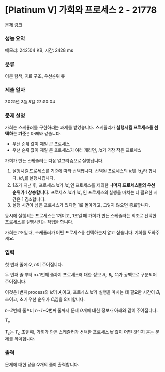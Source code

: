 # [Platinum V] 가희와 프로세스 2 - 21778 

[문제 링크](https://www.acmicpc.net/problem/21778) 

### 성능 요약

메모리: 242504 KB, 시간: 2428 ms

### 분류

이분 탐색, 자료 구조, 우선순위 큐

### 제출 일자

2025년 3월 8일 22:50:04

### 문제 설명

<p>가희는 스케쥴러를 구현하라는 과제를 받았습니다. 스케쥴러가 <strong>실행시킬 프로세스를 선택하는 기준</strong>은 아래와 같습니다.</p>

<ul>
	<li>우선 순위 값이 제일 큰 프로세스</li>
	<li>우선 순위 값이 제일 큰 프로세스가 여러 개라면, <em>id</em>가 가장 작은 프로세스</li>
</ul>

<p>가희가 만든 스케쥴러는 다음 알고리즘으로 실행됩니다.</p>

<ol>
	<li>실행시킬 프로세스를 기준에 따라 선택합니다. 선택된 프로세스의 <em>id</em>를 <em>id<sub>s</sub></em>라 합니다. <em>id</em><sub><em>s</em></sub>를 실행시킵니다.</li>
	<li>1초가 지난 후, 프로세스 <em>id</em>가 <em>id<sub>s</sub></em>인 프로세스를 제외한 <strong>나머지 프로세스들의 우선 순위가 1 상승합니다.</strong> 프로세스 <em>id</em>가 <em>id<sub>s </sub></em>인 프로세스의 실행을 마치는 데 필요한 시간은 1 감소합니다.</li>
	<li>실행 시간이 남은 프로세스가 있다면 1로 돌아가고, 그렇지 않으면 종료합니다.</li>
</ol>

<p>동시에 실행되는 프로세스는 1개이고, 1초일 때 가희가 만든 스케쥴러는 최초로 선택한 프로세스를 실행시키는 작업을 합니다.</p>

<p>가희는 <em>t</em>초일 때, 스케쥴러가 어떤 프로세스를 선택하는지 알고 싶습니다. 가희를 도와주세요. </p>

### 입력 

 <p>첫 번째 줄에 <i>Q</i>, <em>n</em>이 주어집니다.</p>

<p>두 번째 줄 부터 n+1번째 줄까지 프로세스에 대한 정보 <em>A<sub>i</sub></em>, <em>B<sub>i</sub></em>, <em>C<sub>i</sub></em>가 공백으로 구분되어 주어집니다.</p>

<p>이것은 i번째 process의 <em>id</em>가 <em>A<sub>i</sub></em>이고, 프로세스 <em>id</em>가 실행을 마치는 데 필요한 시간이 <em>B<sub>i</sub></em>초이고, 초기 우선 순위가 <em>C<sub>i</sub></em>임을 의미합니다.</p>

<p><em>n+2</em>번째 줄부터 <em>n+1+Q</em>번째 줄까지 문제 <em>Q</em>개에 대한 정보가 아래와 같이 주어집니다.</p>

<p><em>T<sub>c</sub></em></p>

<p><em>T<sub>c</sub></em>는 <em>T<sub>c</sub> </em>초일 때, 가희가 만든 스케쥴러가 선택한 프로세스 <em>id</em> 값이 어떤 것인지 묻는 문제를 의미합니다.</p>

### 출력 

 <p>문제에 대한 답을 <em>Q</em>개의 줄에 출력합니다.</p>

